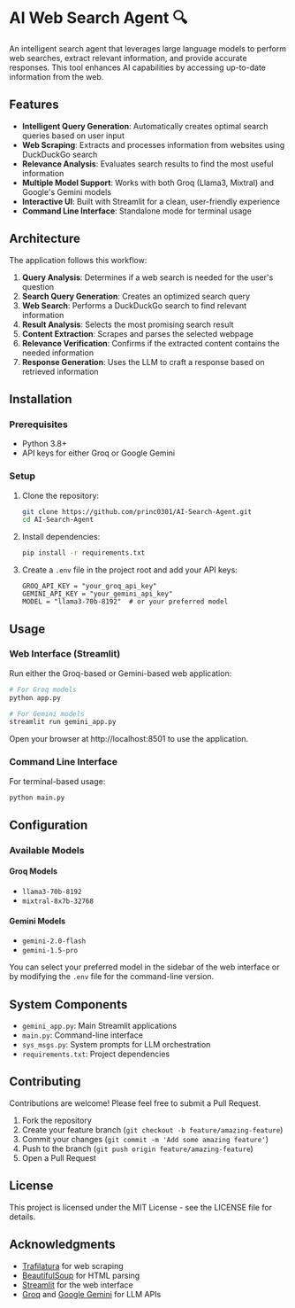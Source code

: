 # AI Web Search Agent 🔍

An intelligent search agent that leverages large language models to perform web searches, extract relevant information, and provide accurate responses. This tool enhances AI capabilities by accessing up-to-date information from the web.

## Features

- **Intelligent Query Generation**: Automatically creates optimal search queries based on user input
- **Web Scraping**: Extracts and processes information from websites using DuckDuckGo search
- **Relevance Analysis**: Evaluates search results to find the most useful information
- **Multiple Model Support**: Works with both Groq (Llama3, Mixtral) and Google's Gemini models
- **Interactive UI**: Built with Streamlit for a clean, user-friendly experience
- **Command Line Interface**: Standalone mode for terminal usage


## Architecture

The application follows this workflow:

1. **Query Analysis**: Determines if a web search is needed for the user's question
2. **Search Query Generation**: Creates an optimized search query
3. **Web Search**: Performs a DuckDuckGo search to find relevant information
4. **Result Analysis**: Selects the most promising search result
5. **Content Extraction**: Scrapes and parses the selected webpage
6. **Relevance Verification**: Confirms if the extracted content contains the needed information
7. **Response Generation**: Uses the LLM to craft a response based on retrieved information

## Installation

### Prerequisites

- Python 3.8+
- API keys for either Groq or Google Gemini

### Setup

1. Clone the repository:
   ```bash
   git clone https://github.com/princ0301/AI-Search-Agent.git
   cd AI-Search-Agent
   ```

2. Install dependencies:
   ```bash
   pip install -r requirements.txt
   ```

3. Create a `.env` file in the project root and add your API keys:
   ```
   GROQ_API_KEY = "your_groq_api_key"
   GEMINI_API_KEY = "your_gemini_api_key"
   MODEL = "llama3-70b-8192"  # or your preferred model
   ```

## Usage

### Web Interface (Streamlit)

Run either the Groq-based or Gemini-based web application:

```bash
# For Groq models
python app.py

# For Gemini models
streamlit run gemini_app.py
```

Open your browser at http://localhost:8501 to use the application.

### Command Line Interface

For terminal-based usage:

```bash
python main.py
```

## Configuration

### Available Models

#### Groq Models
- `llama3-70b-8192`
- `mixtral-8x7b-32768`

#### Gemini Models
- `gemini-2.0-flash`
- `gemini-1.5-pro`

You can select your preferred model in the sidebar of the web interface or by modifying the `.env` file for the command-line version.

## System Components

-  `gemini_app.py`: Main Streamlit applications
- `main.py`: Command-line interface
- `sys_msgs.py`: System prompts for LLM orchestration
- `requirements.txt`: Project dependencies

## Contributing

Contributions are welcome! Please feel free to submit a Pull Request.

1. Fork the repository
2. Create your feature branch (`git checkout -b feature/amazing-feature`)
3. Commit your changes (`git commit -m 'Add some amazing feature'`)
4. Push to the branch (`git push origin feature/amazing-feature`)
5. Open a Pull Request

## License

This project is licensed under the MIT License - see the LICENSE file for details.

## Acknowledgments

- [Trafilatura](https://github.com/adbar/trafilatura) for web scraping
- [BeautifulSoup](https://www.crummy.com/software/BeautifulSoup/) for HTML parsing
- [Streamlit](https://streamlit.io/) for the web interface
- [Groq](https://groq.com/) and [Google Gemini](https://ai.google.dev/) for LLM APIs
